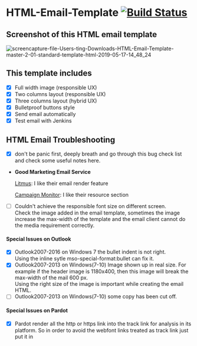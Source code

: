# HTML-Email-Template [![Build Status](https://img.shields.io/travis/fatih/color.svg?style=flat-square)](https://travis-ci.org/fatih/color)

## Screenshot of this HTML email template
![screencapture-file-Users-ting-Downloads-HTML-Email-Template-master-2-01-standard-template-html-2019-05-17-14_48_24](https://user-images.githubusercontent.com/2945947/57949920-bbfe6000-78b3-11e9-8aeb-2e471404f9de.png)

## This template includes
- [x] Full width image (responsible UX)
- [x] Two columns layout (responsible UX)
- [x] Three columns layout (hybrid UX)
- [x] Bulletproof buttons style
- [x] Send email automatically 
- [x] Test email with Jenkins

## HTML Email Troubleshooting
- [x] don't be panic first, deeply breath and go through this bug check list and check some useful notes here.

* **Good Marketing Email Service**

  [Litmus](https://litmus.com): I like their email render feature
  
  [Campaign Monitor](https://www.campaignmonitor.com): I like their resource section
  
- [ ] Couldn't achieve the responsible font size on different screen.<br/>Check the image added in the email template, sometimes the image increase the max-width of the template and the email client cannot do the media requirement correctly.

#### Special Issues on Outlook
- [x] Outlook2007-2016 on Windows 7 the bullet indent is not right.<br/>  Using the inline sytle mso-special-format:bullet can fix it.
- [x] Outlook2007-2013 on Windows(7-10) Image shown up in real size. For example if the header image is 1180x400, then this image will break the max-width of the mail 600 px. <br/>
  Using the right size of the image is important while creating the email HTML.
- [ ] Outlook2007-2013 on Windows(7-10) some copy has been cut off.

#### Special Issues on Pardot
- [x] Pardot render all the http or https link into the track link for analysis in its platform. So in order to avoid the webfont links treated as track link just put it in <style> tag.

## SendEmail service on MacOS
- [x] I personally don't like the test email feature from Pardot, since it is too too slow, local server might be pretty fast. Use command line here can make life much easier. Here is my try, installed SendEmail service on MacOS.

```
brew SendEmail
```

```
/usr/local/Cellar/sendemail/1.56/bin/sendEmail -f yoursender@gmail.com -t yourRecipient@gmail.com < youttestemail.html -s smtp.gmail.com:587 -xu youraccount@gmail.com -xp password
```

- [x] Jenkins pipeline service is perfect to test the created template on your own email client, and the speed is extreamly fast. 
If you never use it before, you can follow this post.https://medium.com/@gustavo.guss/jenkins-sending-email-on-post-build-938b236545d2 configure the Jenkins Email plugins, then create the pipeline and configure it as the screenshot, then add the script to the pipeline part and build it.

## Email Test with Jenkins pipeline settings
![screencapture-file-Jenkins-pipeline-settings](https://user-images.githubusercontent.com/2945947/58354564-de5a2580-7e3f-11e9-818a-a38afcef1464.png)

```
pipeline {
   agent any
    stages {
        stage('clone repo and clean it'){
            steps{
                sh "rm -rf HTML-Email-Template"
                sh "git clone https://github.com/sparrowxiao/HTML-Email-Template.git"
            }
        }
        stage('Ok') {
            steps {
                echo "Ok"
            }
        }
    }
    post {
        always {
            emailext mimeType: 'text/html', 
            body: '${FILE,path="/Users/Shared/Jenkins/Home/workspace/send-test-email/HTML-Email-Template/01-standard-template.html"}', recipientProviders: [[$class: 'DevelopersRecipientProvider'], [$class: 'RequesterRecipientProvider']], subject: 'Test'
        }
    }
  
}
```



